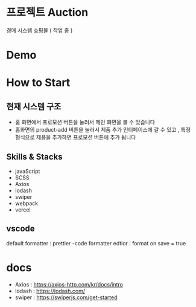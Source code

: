 # 프로젝트 Auction

경매 시스템 쇼핑몰 ( 작업 중 )

# Demo

# How to Start

## 현재 시스템 구조

- 홈 화면에서 프로모션 버튼을 눌러서 메인 화면을 볼 수 있습니다
- 홈화면의 product-add 버튼을 눌러서 제품 추가 인터페이스에 갈 수 있고 ,
  특정 형식으로 제품을 추가하면 프로모션 버튼에 추가 됩니다

## Skills & Stacks

- javaScript
- SCSS
- Axios
- lodash
- swiper
- webpack
- vercel

## vscode

default formatter : prettier -code formatter
edtior : format on save = true

# docs

- Axios : https://axios-http.com/kr/docs/intro
- lodash : https://lodash.com/
- swiper : https://swiperjs.com/get-started

